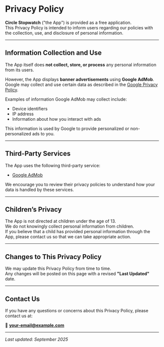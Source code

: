 # Privacy Policy

**Circle Stopwatch** ("the App") is provided as a free application.  
This Privacy Policy is intended to inform users regarding our policies with the collection, use, and disclosure of personal information.

---

## Information Collection and Use
The App itself does **not collect, store, or process** any personal information from its users.  

However, the App displays **banner advertisements** using **Google AdMob**.  
Google may collect and use certain data as described in the [Google Privacy Policy](https://policies.google.com/privacy).

Examples of information Google AdMob may collect include:

- Device identifiers  
- IP address  
- Information about how you interact with ads  

This information is used by Google to provide personalized or non-personalized ads to you.

---

## Third-Party Services
The App uses the following third-party service:

- [Google AdMob](https://support.google.com/admob/answer/6128543?hl=en)  

We encourage you to review their privacy policies to understand how your data is handled by these services.

---

## Children’s Privacy
The App is not directed at children under the age of 13.  
We do not knowingly collect personal information from children.  
If you believe that a child has provided personal information through the App, please contact us so that we can take appropriate action.

---

## Changes to This Privacy Policy
We may update this Privacy Policy from time to time.  
Any changes will be posted on this page with a revised **"Last Updated"** date.

---

## Contact Us
If you have any questions or concerns about this Privacy Policy, please contact us at:

📧 **your-email@example.com**

---

_Last updated: September 2025_
